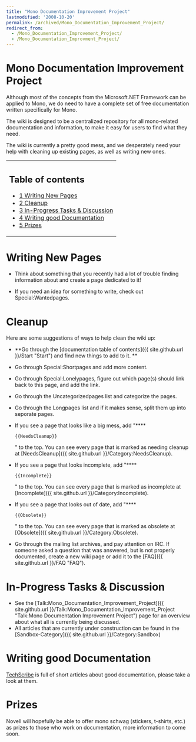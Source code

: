 ```yaml
---
title: "Mono Documentation Improvement Project"
lastmodified: '2008-10-20'
permalink: /archived/Mono_Documentation_Improvement_Project/
redirect_from:
  - /Mono_Documentation_Improvement_Project/
  - /Mono_Documentation_Improvment_Project/
---
```


Mono Documentation Improvement Project
======================================

 Although most of the concepts from the Microsoft.NET Framework can be applied to Mono, we do need to have a complete set of free documentation written specifically for Mono.

The wiki is designed to be a centralized repository for all mono-related documentation and information, to make it easy for users to find what they need.

The wiki is currently a pretty good mess, and we desperately need your help with cleaning up existing pages, as well as writing new ones.

<table>
<col width="100%" />
<tbody>
<tr class="odd">
<td align="left"><h2>Table of contents</h2>
<ul>
<li><a href="#writing-new-pages">1 Writing New Pages</a></li>
<li><a href="#cleanup">2 Cleanup</a></li>
<li><a href="#in-progress-tasks--discussion">3 In-Progress Tasks &amp; Discussion</a></li>
<li><a href="#writing-good-documentation">4 Writing good Documentation</a></li>
<li><a href="#prizes">5 Prizes</a></li>
</ul></td>
</tr>
</tbody>
</table>

Writing New Pages
=================

-   Think about something that you recently had a lot of trouble finding information about and create a page dedicated to it!

-   If you need an idea for something to write, check out Special:Wantedpages.

Cleanup
=======

Here are some suggestions of ways to help clean the wiki up:

-   **Go through the [documentation table of contents]({{ site.github.url }}/Start "Start") and find new things to add to it.
    **
-   Go through Special:Shortpages and add more content.
-   Go through Special:Lonelypages, figure out which page(s) should link back to this page, and add the link.
-   Go through the Uncategorizedpages list and categorize the pages.
-   Go through the Longpages list and if it makes sense, split them up into seporate pages.
-   If you see a page that looks like a big mess, add "****

    ``` nowiki
    {{NeedsCleanup}}
    ```

    " to the top.
    You can see every page that is marked as needing cleanup at [NeedsCleanup]({{ site.github.url }}/Category:NeedsCleanup).

-   If you see a page that looks incomplete, add "****

    ``` nowiki
    {{Incomplete}}
    ```

    " to the top.
    You can see every page that is marked as incomplete at [Incomplete]({{ site.github.url }}/Category:Incomplete).

-   If you see a page that looks out of date, add "****

    ``` nowiki
    {{Obsolete}}
    ```

    " to the top.
    You can see every page that is marked as obsolete at [Obsolete]({{ site.github.url }}/Category:Obsolete).

-   Go through the mailing list archives, and pay attention on IRC. If someone asked a question that was answered, but is not properly documented, create a new wiki page or add it to the [FAQ]({{ site.github.url }}/FAQ "FAQ").

In-Progress Tasks & Discussion
==============================

-   See the [Talk:Mono\_Documentation\_Improvement\_Project]({{ site.github.url }}/Talk:Mono_Documentation_Improvement_Project "Talk:Mono Documentation Improvement Project") page for an overview about what all is currently being discussed.
-   All articles that are currently under construction can be found in the [Sandbox-Category]({{ site.github.url }}/Category:Sandbox)

Writing good Documentation
==========================

[TechScribe](http://www.techscribe.co.uk/techw/articles.htm) is full of short articles about good documentation, please take a look at them.

Prizes
======

Novell will hopefully be able to offer mono schwag (stickers, t-shirts, etc.) as prizes to those who work on documentation, more information to come soon.

